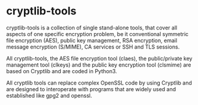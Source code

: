 # cryptlib-tools
 cryptlib-tools is a collection of single stand-alone tools, that cover all aspects
 of one specific encryption problem, be it conventional symmetric file encryption (AES),
 public key management, RSA encryption, email message encryption (S/MIME),
 CA services or SSH and TLS sessions.
 
 All cryptlib-tools, the AES file encryption tool (claes), the public/private key management
 tool (clkeys) and the public key encryption tool (clsmime) are based on Cryptlib and are
 coded in Python3.

 All cryptlib tools can replace complex OpenSSL code by using Cryptlib and are designed
 to interoperate with programs that are widely used and established like gpg2 and openssl.
